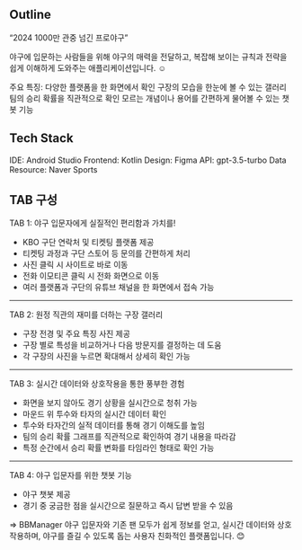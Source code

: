 Outline
--------

“2024 1000만 관중 넘긴 프로야구”

야구에 입문하는 사람들을 위해 야구의 매력을 전달하고, 복잡해 보이는 규칙과 전략을 쉽게 이해하게 도와주는 애플리케이션입니다. ☺️

주요 특징:
다양한 플랫폼을 한 화면에서 확인
구장의 모습을 한눈에 볼 수 있는 갤러리
팀의 승리 확률을 직관적으로 확인
모르는 개념이나 용어를 간편하게 물어볼 수 있는 챗봇 기능


Tech Stack
-----------

IDE: Android Studio
Frontend: Kotlin
Design: Figma
API: gpt-3.5-turbo
Data Resource: Naver Sports


TAB 구성
--------

TAB 1: 야구 입문자에게 실질적인 편리함과 가치를!

- KBO 구단 연락처 및 티켓팅 플랫폼 제공
- 티켓팅 과정과 구단 스토어 등 문의를 간편하게 처리
- 사진 클릭 시 사이트로 바로 이동
- 전화 이모티콘 클릭 시 전화 화면으로 이동
- 여러 플랫폼과 구단의 유튜브 채널을 한 화면에서 접속 가능

---

TAB 2: 원정 직관의 재미를 더하는 구장 갤러리

- 구장 전경 및 주요 특징 사진 제공
- 구장 별로 특성을 비교하거나 다음 방문지를 결정하는 데 도움
- 각 구장의 사진을 누르면 확대해서 상세히 확인 가능

---

TAB 3: 실시간 데이터와 상호작용을 통한 풍부한 경험

- 화면을 보지 않아도 경기 상황을 실시간으로 청취 가능
- 마운드 위 투수와 타자의 실시간 데이터 확인
- 투수와 타자간의 실적 데이터를 통해 경기 이해도를 높임
- 팀의 승리 확률 그래프를 직관적으로 확인하여 경기 내용을 따라감
- 특정 순간에서 승리 확률 변화를 타임라인 형태로 확인 가능

---

TAB 4: 야구 입문자를 위한 챗봇 기능

- 야구 챗봇 제공
- 경기 중 궁금한 점을 실시간으로 질문하고 즉시 답변 받을 수 있음



=> BBManager 야구 입문자와 기존 팬 모두가 쉽게 정보를 얻고, 실시간 데이터와 상호작용하며, 야구를 즐길 수 있도록 돕는 사용자 친화적인 플랫폼입니다. 😊
